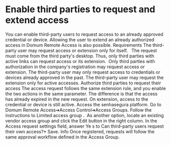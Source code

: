 # Enable third parties to request and extend access 

You can enable third-party users to request access to an already approved credential or device. Allowing the user to extend an already authorized access in Domum Remote Access is also possible.
Requirements
The third-party user may request access or extension only for itself. 
 The request must come from the third party's desktop. Thus, only third parties with active links can request access or its extension. 
Only third parties with authorization in the company's registration may request access or extension.
The third-party user may only request access to credentials or devices already approved in the past.
The third-party user may request the extension only for active accesses.
Authorize third parties to request their access
The access request follows the same extension rule, and you enable the two actions in the same parameter. The difference is that the access has already expired in the new request. On extension, access to the credential or device is still active.
Access the senhasegura platform.
Go to 
Domum Remote Access➔Access Control➔Access Groups.
Follow the instructions to 
Limited access group
.
 As another option, locate an existing vendor access group and click the 
Edit
 button in the right column.
In the 
Access request settings
 field, answer 
Ye
s to 
Can third-party users request their own access?*
Save.
Info
Once registered, requests will follow the same approval workflow defined in the Access Group.